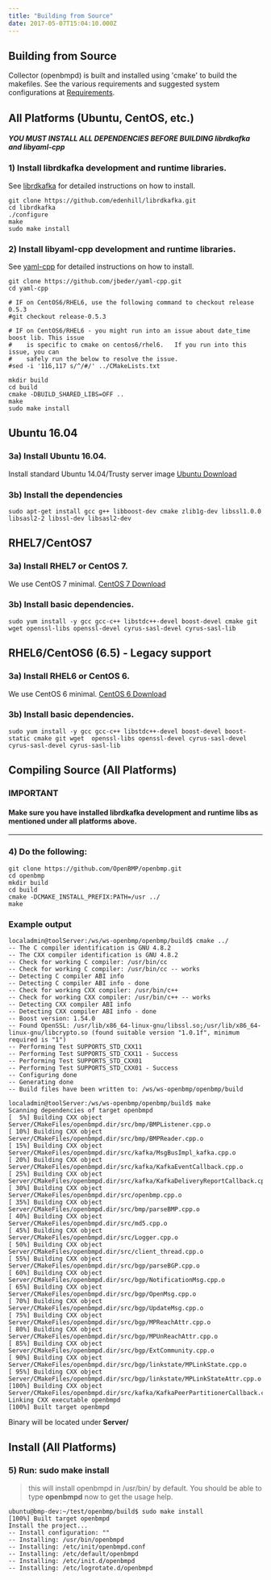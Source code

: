 ```yaml
---
title: "Building from Source"
date: 2017-05-07T15:04:10.000Z
---
```


## Building from Source

Collector (openbmpd) is built and installed using 'cmake' to build the makefiles. 
See the various requirements and suggested system configurations at [Requirements](requirements).

<!--more-->

All Platforms (Ubuntu, CentOS, etc.)
------------------------------------

#### *YOU MUST INSTALL ALL DEPENDENCIES BEFORE BUILDING librdkafka and libyaml-cpp*

### 1) Install librdkafka development and runtime libraries.

See [librdkafka](https://github.com/edenhill/librdkafka) for detailed instructions on how to install.  

```
git clone https://github.com/edenhill/librdkafka.git
cd librdkafka
./configure
make
sudo make install
```

### 2) Install libyaml-cpp development and runtime libraries.

See [yaml-cpp](https://github.com/jbeder/yaml-cpp) for detailed instructions on how to install.

```
git clone https://github.com/jbeder/yaml-cpp.git
cd yaml-cpp

# IF on CentOS6/RHEL6, use the following command to checkout release 0.5.3
#git checkout release-0.5.3

# IF on CentOS6/RHEL6 - you might run into an issue about date_time boost lib. This issue
#    is specific to cmake on centos6/rhel6.   If you run into this issue, you can
#    safely run the below to resolve the issue. 
#sed -i '116,117 s/^/#/' ../CMakeLists.txt

mkdir build
cd build
cmake -DBUILD_SHARED_LIBS=OFF ..
make
sudo make install
```

Ubuntu 16.04
------------
### 3a) Install Ubuntu 16.04.
Install standard Ubuntu 14.04/Trusty server image [Ubuntu Download](http://www.ubuntu.com/download)

### 3b) Install the dependencies

``` 
sudo apt-get install gcc g++ libboost-dev cmake zlib1g-dev libssl1.0.0 libsasl2-2 libssl-dev libsasl2-dev 
```

RHEL7/CentOS7
-------------

### 3a) Install RHEL7 or CentOS 7.  
We use CentOS 7 minimal.  [CentOS 7 Download](http://www.centos.org/download/)

### 3b) Install basic dependencies.
```
sudo yum install -y gcc gcc-c++ libstdc++-devel boost-devel cmake git wget openssl-libs openssl-devel cyrus-sasl-devel cyrus-sasl-lib
```


RHEL6/CentOS6 (6.5) - Legacy support
------------------------------------

### 3a) Install RHEL6 or CentOS 6.  
We use CentOS 6 minimal.  [CentOS 6 Download](http://wiki.centos.org/Download)

### 3b) Install basic dependencies.
```
sudo yum install -y gcc gcc-c++ libstdc++-devel boost-devel boost-static cmake git wget  openssl-libs openssl-devel cyrus-sasl-devel cyrus-sasl-devel cyrus-sasl-lib
```


Compiling Source (All Platforms)
-------------------------------------
### **IMPORTANT**
#### Make sure you have installed librdkafka development and runtime libs as mentioned under all platforms above.
- - - 
### 4) Do the following: 

    git clone https://github.com/OpenBMP/openbmp.git
    cd openbmp
    mkdir build
    cd build
    cmake -DCMAKE_INSTALL_PREFIX:PATH=/usr ../  
    make

### Example output
```
localadmin@toolServer:/ws/ws-openbmp/openbmp/build$ cmake ../
-- The C compiler identification is GNU 4.8.2
-- The CXX compiler identification is GNU 4.8.2
-- Check for working C compiler: /usr/bin/cc
-- Check for working C compiler: /usr/bin/cc -- works
-- Detecting C compiler ABI info
-- Detecting C compiler ABI info - done
-- Check for working CXX compiler: /usr/bin/c++
-- Check for working CXX compiler: /usr/bin/c++ -- works
-- Detecting CXX compiler ABI info
-- Detecting CXX compiler ABI info - done
-- Boost version: 1.54.0
-- Found OpenSSL: /usr/lib/x86_64-linux-gnu/libssl.so;/usr/lib/x86_64-linux-gnu/libcrypto.so (found suitable version "1.0.1f", minimum required is "1")
-- Performing Test SUPPORTS_STD_CXX11
-- Performing Test SUPPORTS_STD_CXX11 - Success
-- Performing Test SUPPORTS_STD_CXX01
-- Performing Test SUPPORTS_STD_CXX01 - Success
-- Configuring done
-- Generating done
-- Build files have been written to: /ws/ws-openbmp/openbmp/build

localadmin@toolServer:/ws/ws-openbmp/openbmp/build$ make
Scanning dependencies of target openbmpd
[  5%] Building CXX object Server/CMakeFiles/openbmpd.dir/src/bmp/BMPListener.cpp.o
[ 10%] Building CXX object Server/CMakeFiles/openbmpd.dir/src/bmp/BMPReader.cpp.o
[ 15%] Building CXX object Server/CMakeFiles/openbmpd.dir/src/kafka/MsgBusImpl_kafka.cpp.o
[ 20%] Building CXX object Server/CMakeFiles/openbmpd.dir/src/kafka/KafkaEventCallback.cpp.o
[ 25%] Building CXX object Server/CMakeFiles/openbmpd.dir/src/kafka/KafkaDeliveryReportCallback.cpp.o
[ 30%] Building CXX object Server/CMakeFiles/openbmpd.dir/src/openbmp.cpp.o
[ 35%] Building CXX object Server/CMakeFiles/openbmpd.dir/src/bmp/parseBMP.cpp.o
[ 40%] Building CXX object Server/CMakeFiles/openbmpd.dir/src/md5.cpp.o
[ 45%] Building CXX object Server/CMakeFiles/openbmpd.dir/src/Logger.cpp.o
[ 50%] Building CXX object Server/CMakeFiles/openbmpd.dir/src/client_thread.cpp.o
[ 55%] Building CXX object Server/CMakeFiles/openbmpd.dir/src/bgp/parseBGP.cpp.o
[ 60%] Building CXX object Server/CMakeFiles/openbmpd.dir/src/bgp/NotificationMsg.cpp.o
[ 65%] Building CXX object Server/CMakeFiles/openbmpd.dir/src/bgp/OpenMsg.cpp.o
[ 70%] Building CXX object Server/CMakeFiles/openbmpd.dir/src/bgp/UpdateMsg.cpp.o
[ 75%] Building CXX object Server/CMakeFiles/openbmpd.dir/src/bgp/MPReachAttr.cpp.o
[ 80%] Building CXX object Server/CMakeFiles/openbmpd.dir/src/bgp/MPUnReachAttr.cpp.o
[ 85%] Building CXX object Server/CMakeFiles/openbmpd.dir/src/bgp/ExtCommunity.cpp.o
[ 90%] Building CXX object Server/CMakeFiles/openbmpd.dir/src/bgp/linkstate/MPLinkState.cpp.o
[ 95%] Building CXX object Server/CMakeFiles/openbmpd.dir/src/bgp/linkstate/MPLinkStateAttr.cpp.o
[100%] Building CXX object Server/CMakeFiles/openbmpd.dir/src/kafka/KafkaPeerPartitionerCallback.cpp.o
Linking CXX executable openbmpd
[100%] Built target openbmpd

```

Binary will be located under **Server/**

Install (All Platforms)
-----------------------

### 5) Run: **sudo** make install

> this will install openbmpd in /usr/bin/ by default.  You should be able to type **openbmpd** now to get the usage help. 
> 

```
ubuntu@bmp-dev:~/test/openbmp/build$ sudo make install
[100%] Built target openbmpd
Install the project...
-- Install configuration: ""
-- Installing: /usr/bin/openbmpd
-- Installing: /etc/init/openbmpd.conf
-- Installing: /etc/default/openbmpd
-- Installing: /etc/init.d/openbmpd
-- Installing: /etc/logrotate.d/openbmpd
```
